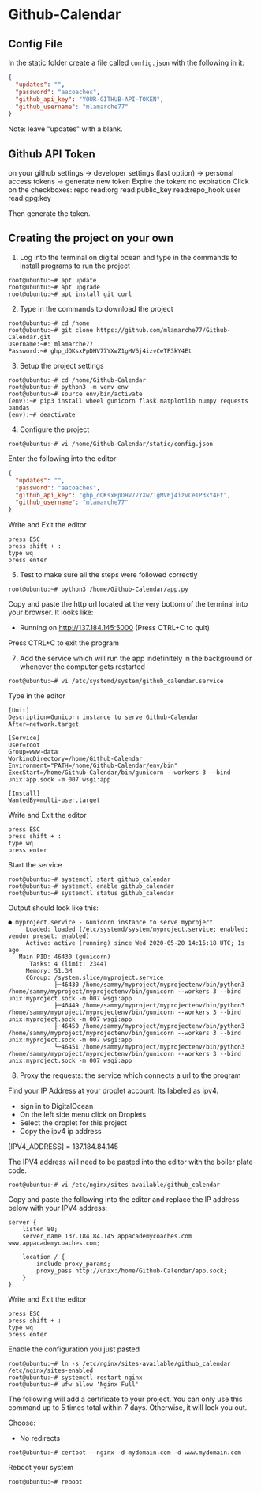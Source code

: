 # Github-Calendar


## Config File
In the static folder create a file called ```config.json``` with the following in it:
```json
{
  "updates": "",
  "password": "aacoaches",
  "github_api_key": "YOUR-GITHUB-API-TOKEN",
  "github_username": "mlamarche77"
}
```
Note: leave "updates" with a blank.


## Github API Token

on your github settings -> developer settings (last option) -> personal access tokens -> generate new token
Expire the token: no expiration
Click on the checkboxes:
repo
read:org
read:public_key
read:repo_hook
user
read:gpg:key

Then generate the token.


## Creating the project on your own

1. Log into the terminal on digital ocean and type in the commands to install programs to run the project
```shell
root@ubuntu:~# apt update
root@ubuntu:~# apt upgrade
root@ubuntu:~# apt install git curl
```

2. Type in the commands to download the project
```shell
root@ubuntu:~# cd /home
root@ubuntu:~# git clone https://github.com/mlamarche77/Github-Calendar.git
Username:~#: mlamarche77
Password:~# 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
```
3. Setup the project settings
```shell
root@ubuntu:~# cd /home/Github-Calendar
root@ubuntu:~# python3 -m venv env
root@ubuntu:~# source env/bin/activate
(env):~# pip3 install wheel gunicorn flask matplotlib numpy requests pandas
(env):~# deactivate 
```
4. Configure the project
```shell
root@ubuntu:~# vi /home/Github-Calendar/static/config.json
```
Enter the following into the editor
```json
{
  "updates": "",
  "password": "aacoaches",
  "github_api_key": "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",
  "github_username": "mlamarche77"
}
```

Write and Exit the editor
```shell
press ESC
press shift + :
type wq
press enter
```

5. Test to make sure all the steps were followed correctly
```shell
root@ubuntu:~# python3 /home/Github-Calendar/app.py
```
Copy and paste the http url located at the very bottom of the terminal into your browser.
It looks like:
* Running on http://137.184.145:5000 (Press CTRL+C to quit)

Press CTRL+C to exit the program

7. Add the service which will run the app indefinitely in the background or whenever the computer gets restarted

```shell
root@ubuntu:~# vi /etc/systemd/system/github_calendar.service
```
Type in the editor
```text
[Unit]
Description=Gunicorn instance to serve Github-Calendar
After=network.target

[Service]
User=root
Group=www-data
WorkingDirectory=/home/Github-Calendar
Environment="PATH=/home/Github-Calendar/env/bin"
ExecStart=/home/Github-Calendar/bin/gunicorn --workers 3 --bind unix:app.sock -m 007 wsgi:app

[Install]
WantedBy=multi-user.target
```


Write and Exit the editor
```shell
press ESC
press shift + :
type wq
press enter
```


Start the service
```shell
root@ubuntu:~# systemctl start github_calendar
root@ubuntu:~# systemctl enable github_calendar
root@ubuntu:~# systemctl status github_calendar
```

Output should look like this:
```text
● myproject.service - Gunicorn instance to serve myproject
     Loaded: loaded (/etc/systemd/system/myproject.service; enabled; vendor preset: enabled)
     Active: active (running) since Wed 2020-05-20 14:15:18 UTC; 1s ago
   Main PID: 46430 (gunicorn)
      Tasks: 4 (limit: 2344)
     Memory: 51.3M
     CGroup: /system.slice/myproject.service
             ├─46430 /home/sammy/myproject/myprojectenv/bin/python3 /home/sammy/myproject/myprojectenv/bin/gunicorn --workers 3 --bind unix:myproject.sock -m 007 wsgi:app
             ├─46449 /home/sammy/myproject/myprojectenv/bin/python3 /home/sammy/myproject/myprojectenv/bin/gunicorn --workers 3 --bind unix:myproject.sock -m 007 wsgi:app
             ├─46450 /home/sammy/myproject/myprojectenv/bin/python3 /home/sammy/myproject/myprojectenv/bin/gunicorn --workers 3 --bind unix:myproject.sock -m 007 wsgi:app
             └─46451 /home/sammy/myproject/myprojectenv/bin/python3 /home/sammy/myproject/myprojectenv/bin/gunicorn --workers 3 --bind unix:myproject.sock -m 007 wsgi:app
```


8. Proxy the requests: the service which connects a url to the program

Find your IP Address at your droplet account. Its labeled as ipv4.
- sign in to DigitalOcean
- On the left side menu click on Droplets
- Select the droplet for this project
- Copy the ipv4 ip address

\[IPV4_ADDRESS] = 137.184.84.145

The IPV4 address will need to be pasted into the editor with the boiler plate code.
```shell
root@ubuntu:~# vi /etc/nginx/sites-available/github_calendar
```


Copy and paste the following into the editor and replace the IP address below with your IPV4 address:
```text
server {
    listen 80;
    server_name 137.184.84.145 appacademycoaches.com www.appacademycoaches.com;

    location / {
        include proxy_params;
        proxy_pass http://unix:/home/Github-Calendar/app.sock;
    }
}
```

Write and Exit the editor
```shell
press ESC
press shift + :
type wq
press enter
```

Enable the configuration you just pasted
```shell
root@ubuntu:~# ln -s /etc/nginx/sites-available/github_calendar /etc/nginx/sites-enabled 
root@ubuntu:~# systemctl restart nginx
root@ubuntu:~# ufw allow 'Nginx Full'
```

The following will add a certificate to your project. You can only use this 
command up to 5 times total within 7 days. Otherwise, it will lock you out.

Choose:
- No redirects
```shell
root@ubuntu:~# certbot --nginx -d mydomain.com -d www.mydomain.com 
```


Reboot your system
```shell
root@ubuntu:~# reboot 
```